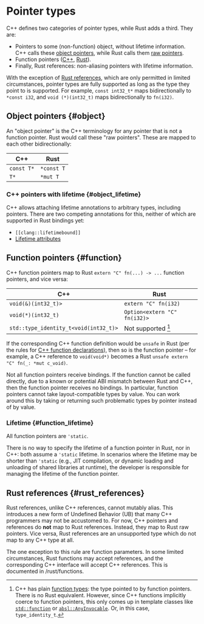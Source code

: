 # Pointer types

C++ defines two categories of pointer types, while Rust adds a third. They are:

*   Pointers to some (non-function) object, without lifetime information. C++
    calls these
    [object pointers](https://en.cppreference.com/w/cpp/language/pointer#Pointers_to_objects),
    while Rust calls them
    [raw pointers](https://doc.rust-lang.org/reference/types/pointer.html#raw-pointers-const-and-mut).
*   Function pointers
    ([C++](https://en.cppreference.com/w/cpp/language/pointer#Pointers_to_functions),
    [Rust](https://doc.rust-lang.org/reference/types/function-pointer.html)).
*   Finally, Rust references: non-aliasing pointers with lifetime information.

With the exception of [Rust references](#rust_references), which are only
permitted in limited circumstances, pointer types are fully supported as long as
the type they point to is supported. For example, `const int32_t*` maps
bidirectionally to `*const i32`, and `void (*)(int32_t)` maps bidirectionally to
`fn(i32)`.

## Object pointers {#object}

An "object pointer" is the C++ terminology for any pointer that is not a
function pointer. Rust would call these "raw pointers". These are mapped to each
other bidirectionally:

C++        | Rust
---------- | ----------
`const T*` | `*const T`
`T*`       | `*mut T`

### C++ pointers with lifetime {#object_lifetime}

C++ allows attaching lifetime annotations to arbitrary types, including
pointers. There are two competing annotations for this, neither of which are
supported in Rust bindings yet:

*   `[[clang::lifetimebound]]`
*   [Lifetime attributes](https://discourse.llvm.org/t/rfc-lifetime-annotations-for-c/61377)

## Function pointers {#function}

C++ function pointers map to Rust `extern "C" fn(...) -> ...` function pointers,
and vice versa:

C++                                   | Rust
------------------------------------- | -------------------------------
`void(&)(int32_t)>`                   | `extern "C" fn(i32)`
`void(*)(int32_t)`                    | `Option<extern "C" fn(i32)>`
`std::type_identity_t<void(int32_t)>` | Not supported [^function_types]

If the corresponding C++ function definition would be `unsafe` in Rust (per the
rules for [C++ function declarations](../cpp/functions.md#unsafe)), then so is
the function pointer – for example, a C++ reference to `void(void*)` becomes a
Rust `unsafe extern "C" fn(_: *mut c_void)`.

Not all function pointers receive bindings. If the function cannot be called
directly, due to a known or potential ABI mismatch between Rust and C++, then
the function pointer receives no bindings. In particular, function pointers
cannot take layout-compatible types by value. You can work around this by taking
or returning such problematic types by pointer instead of by value.

### Lifetime {#function_lifetime}

All function pointers are `'static`.

There is no way to specify the lifetime of a function pointer in Rust, nor in
C++: both assume a `'static` lifetime. In scenarios where the lifetime may be
shorter than `'static` (e.g., JIT compilation, or dynamic loading and unloading
of shared libraries at runtime), the developer is responsible for managing the
lifetime of the function pointer.

[^function_types]: C++ has plain
    [function types](https://en.cppreference.com/w/cpp/types/is_function):
    the type pointed to by function pointers. There is no Rust
    equivalent. However, since C++ functions implicitly coerce to
    function pointers, this only comes up in template classes
    like
    [`std::function`](https://en.cppreference.com/w/cpp/utility/functional/function)
    or
    [`absl::AnyInvocable`](https://github.com/abseil/abseil-cpp/blob/master/absl/functional/any_invocable.h).
    Or, in this case, `type_identity_t`.

## Rust references {#rust_references}

Rust references, unlike C++ references, cannot mutably alias. This introduces a
new form of Undefined Behavior (UB) that many C++ programmers may not be
accustomed to. For now, C++ pointers and references do **not** map to Rust
references. Instead, they map to Rust raw pointers. Vice versa, Rust references
are an unsupported type which do not map to any C++ type at all.

The one exception to this rule are function parameters. In some limited
circumstances, Rust functions may accept references, and the corresponding C++
interface will accept C++ references. This is documented in
<internal link>/rust/functions.
